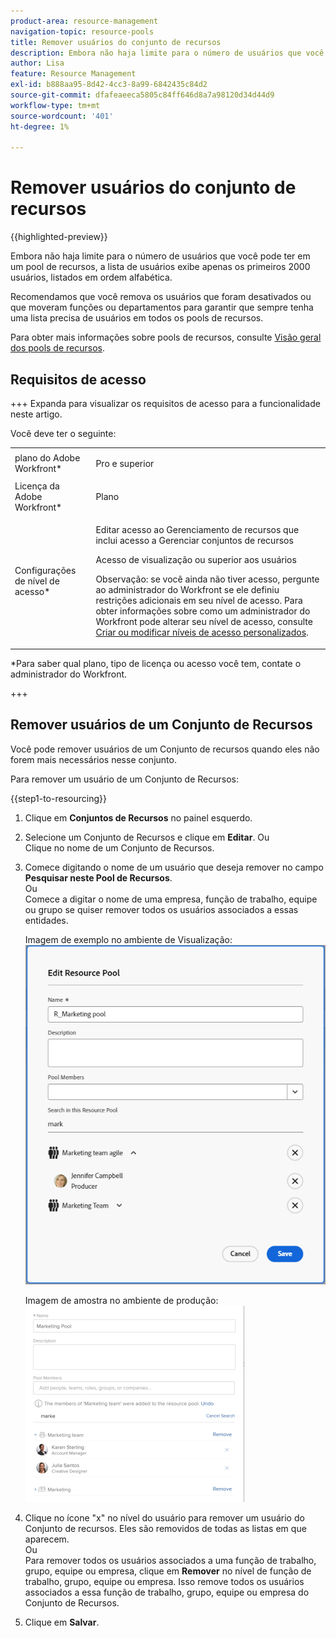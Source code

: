 ```yaml
---
product-area: resource-management
navigation-topic: resource-pools
title: Remover usuários do conjunto de recursos
description: Embora não haja limite para o número de usuários que você pode ter em um pool de recursos, a lista de usuários exibe apenas os primeiros 2000 usuários, listados em ordem alfabética.
author: Lisa
feature: Resource Management
exl-id: b888aa95-8d42-4cc3-8a99-6842435c84d2
source-git-commit: dfafeaeeca5805c84ff646d8a7a98120d34d44d9
workflow-type: tm+mt
source-wordcount: '401'
ht-degree: 1%

---
```


# Remover usuários do conjunto de recursos

{{highlighted-preview}}

Embora não haja limite para o número de usuários que você pode ter em um pool de recursos, a lista de usuários exibe apenas os primeiros 2000 usuários, listados em ordem alfabética.

Recomendamos que você remova os usuários que foram desativados ou que moveram funções ou departamentos para garantir que sempre tenha uma lista precisa de usuários em todos os pools de recursos.

Para obter mais informações sobre pools de recursos, consulte [Visão geral dos pools de recursos](../../../resource-mgmt/resource-planning/resource-pools/work-with-resource-pools.md).

## Requisitos de acesso

+++ Expanda para visualizar os requisitos de acesso para a funcionalidade neste artigo.

Você deve ter o seguinte:

<table style="table-layout:auto"> 
 <col> 
 <col> 
 <tbody> 
  <tr> 
   <td role="rowheader">plano do Adobe Workfront*</td> 
   <td> <p>Pro e superior</p> </td> 
  </tr> 
  <tr> 
   <td role="rowheader">Licença da Adobe Workfront*</td> 
   <td> <p>Plano </p> </td> 
  </tr> 
  <tr> 
   <td role="rowheader">Configurações de nível de acesso*</td> 
   <td> <p>Editar acesso ao Gerenciamento de recursos que inclui acesso a Gerenciar conjuntos de recursos</p> <p>Acesso de visualização ou superior aos usuários</p> <p>Observação: se você ainda não tiver acesso, pergunte ao administrador do Workfront se ele definiu restrições adicionais em seu nível de acesso. Para obter informações sobre como um administrador do Workfront pode alterar seu nível de acesso, consulte <a href="../../../administration-and-setup/add-users/configure-and-grant-access/create-modify-access-levels.md" class="MCXref xref">Criar ou modificar níveis de acesso personalizados</a>.</p> </td> 
  </tr> <!--
   <tr data-mc-conditions="QuicksilverOrClassic.Draft mode"> 
    <td role="rowheader">Object permissions</td> 
    <td> <p>(NOTE:&nbsp;I don't think this is needed for removing users from the pool)</p> <p>Manage permissions for the projects, templates, and users you associate the Resource Pools with</p> <p>For information on requesting additional access, see <a href="../../../workfront-basics/grant-and-request-access-to-objects/request-access.md" class="MCXref xref">Request access to objects </a>.</p> </td> 
   </tr>
  --> 
 </tbody> 
</table>

&#42;Para saber qual plano, tipo de licença ou acesso você tem, contate o administrador do Workfront.

+++

## Remover usuários de um Conjunto de Recursos

Você pode remover usuários de um Conjunto de recursos quando eles não forem mais necessários nesse conjunto.

Para remover um usuário de um Conjunto de Recursos:

{{step1-to-resourcing}}

1. Clique em **Conjuntos de Recursos** no painel esquerdo.
1. Selecione um Conjunto de Recursos e clique em **Editar**.
Ou\
   Clique no nome de um Conjunto de Recursos.

1. Comece digitando o nome de um usuário que deseja remover no campo **Pesquisar neste Pool de Recursos**.\
   Ou\
   Comece a digitar o nome de uma empresa, função de trabalho, equipe ou grupo se quiser remover todos os usuários associados a essas entidades.

   <span class="preview">Imagem de exemplo no ambiente de Visualização:<span>
   ![Remover usuários do Pool de Recursos](assets/remove-users-from-resource-pool.png)

   Imagem de amostra no ambiente de produção:
   ![Pesquisar no Pool de Recursos](assets/search-inside-new-resource-pool-350x314.png)

1. Clique no ícone &quot;x&quot; no nível do usuário para remover um usuário do Conjunto de recursos. Eles são removidos de todas as listas em que aparecem.\
   Ou\
   Para remover todos os usuários associados a uma função de trabalho, grupo, equipe ou empresa, clique em **Remover** no nível de função de trabalho, grupo, equipe ou empresa. Isso remove todos os usuários associados a essa função de trabalho, grupo, equipe ou empresa do Conjunto de Recursos.

1. Clique em **Salvar**.
